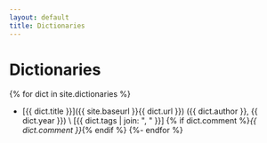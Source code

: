 ```yaml
---
layout: default
title: Dictionaries
---
```


# Dictionaries

{% for dict in site.dictionaries %}
* [{{ dict.title }}]({{ site.baseurl }}{{ dict.url }}) ({{ dict.author }}, {{ dict.year }}) \\
  [{{ dict.tags | join: ", " }}] {% if dict.comment %}_{{ dict.comment }}_{% endif %}
{%- endfor %}


